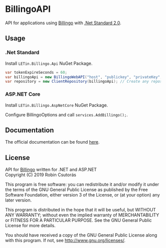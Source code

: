 # BillingoAPI

API for applications using [Billingo](https://www.billingo.hu/) with [.Net Standard 2.0](https://github.com/dotnet/standard).

## Usage

### .Net Standard

Install `LETin.Billingo.Api` NuGet Package.

```csharp
var tokenExpireSeconds = 60;
var billingoApi = new BillingoWebAPI("host", "publickey", "privateKey", tokenExpireSeconds);
var repository = new ClientRepository(billingoApi); // Create any repository you want.
```

### ASP.NET Core

Install `LETin.Billingo.AspNetCore` NuGet Package.

Configure BillingoOptions and call `services.AddBillingo();`.

## Documentation

The official documentation can be found [here](http://billingo.readthedocs.io/).

## License

API for [Billingo](https://www.billingo.hu) written for .NET and ASP.NET\
Copyright (C) 2019 Robin Csutorás

This program is free software: you can redistribute it and/or modify it under
the terms of the GNU General Public License as published by the Free Software
Foundation, either version 3 of the License, or (at your option) any later
version.

This program is distributed in the hope that it will be useful, but WITHOUT
ANY WARRANTY; without even the implied warranty of MERCHANTABILITY or FITNESS
FOR A PARTICULAR PURPOSE. See the GNU General Public License for more details.

You should have received a copy of the GNU General Public License along with
this program. If not, see <http://www.gnu.org/licenses/>.
